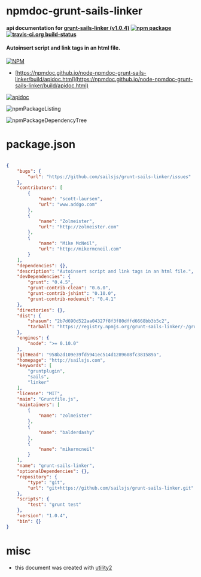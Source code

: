 # npmdoc-grunt-sails-linker

#### api documentation for  [grunt-sails-linker (v1.0.4)](http://sailsjs.com)  [![npm package](https://img.shields.io/npm/v/npmdoc-grunt-sails-linker.svg?style=flat-square)](https://www.npmjs.org/package/npmdoc-grunt-sails-linker) [![travis-ci.org build-status](https://api.travis-ci.org/npmdoc/node-npmdoc-grunt-sails-linker.svg)](https://travis-ci.org/npmdoc/node-npmdoc-grunt-sails-linker)

#### Autoinsert script and link tags in an html file.

[![NPM](https://nodei.co/npm/grunt-sails-linker.png?downloads=true&downloadRank=true&stars=true)](https://www.npmjs.com/package/grunt-sails-linker)

- [https://npmdoc.github.io/node-npmdoc-grunt-sails-linker/build/apidoc.html](https://npmdoc.github.io/node-npmdoc-grunt-sails-linker/build/apidoc.html)

[![apidoc](https://npmdoc.github.io/node-npmdoc-grunt-sails-linker/build/screenCapture.buildCi.browser.%252Ftmp%252Fbuild%252Fapidoc.html.png)](https://npmdoc.github.io/node-npmdoc-grunt-sails-linker/build/apidoc.html)

![npmPackageListing](https://npmdoc.github.io/node-npmdoc-grunt-sails-linker/build/screenCapture.npmPackageListing.svg)

![npmPackageDependencyTree](https://npmdoc.github.io/node-npmdoc-grunt-sails-linker/build/screenCapture.npmPackageDependencyTree.svg)



# package.json

```json

{
    "bugs": {
        "url": "https://github.com/sailsjs/grunt-sails-linker/issues"
    },
    "contributors": [
        {
            "name": "scott-laursen",
            "url": "www.addgo.com"
        },
        {
            "name": "Zolmeister",
            "url": "http://zolmeister.com"
        },
        {
            "name": "Mike McNeil",
            "url": "http://mikermcneil.com"
        }
    ],
    "dependencies": {},
    "description": "Autoinsert script and link tags in an html file.",
    "devDependencies": {
        "grunt": "0.4.5",
        "grunt-contrib-clean": "0.6.0",
        "grunt-contrib-jshint": "0.10.0",
        "grunt-contrib-nodeunit": "0.4.1"
    },
    "directories": {},
    "dist": {
        "shasum": "2b7d690d522aa04327f8f3f80dffd6668bb3b5c2",
        "tarball": "https://registry.npmjs.org/grunt-sails-linker/-/grunt-sails-linker-1.0.4.tgz"
    },
    "engines": {
        "node": ">= 0.10.0"
    },
    "gitHead": "958b2d109e39fd5941ec514d1289608fc381589a",
    "homepage": "http://sailsjs.com",
    "keywords": [
        "gruntplugin",
        "sails",
        "linker"
    ],
    "license": "MIT",
    "main": "Gruntfile.js",
    "maintainers": [
        {
            "name": "zolmeister"
        },
        {
            "name": "balderdashy"
        },
        {
            "name": "mikermcneil"
        }
    ],
    "name": "grunt-sails-linker",
    "optionalDependencies": {},
    "repository": {
        "type": "git",
        "url": "git+https://github.com/sailsjs/grunt-sails-linker.git"
    },
    "scripts": {
        "test": "grunt test"
    },
    "version": "1.0.4",
    "bin": {}
}
```



# misc
- this document was created with [utility2](https://github.com/kaizhu256/node-utility2)
